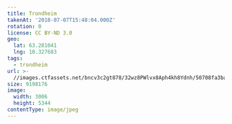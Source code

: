 ```yaml
---
title: Trondheim
takenAt: '2018-07-07T15:48:04.000Z'
rotation: 0
license: CC BY-ND 3.0
geo:
  lat: 63.281041
  lng: 10.327683
tags:
  - trondheim
url: >-
  //images.ctfassets.net/bncv3c2gt878/32wz8PWlvx8Aph4kh8Ydnh/50708fa3bac688ca05cf70e0356f24b8/trondheim_43214196822_o
size: 9198176
image:
  width: 3006
  height: 5344
contentType: image/jpeg
---
```


